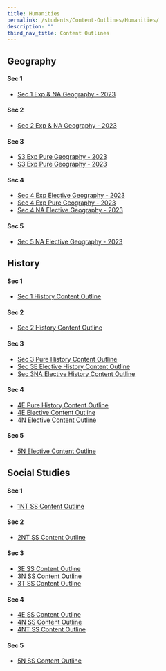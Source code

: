 ```yaml
---
title: Humanities
permalink: /students/Content-Outlines/Humanities/
description: ""
third_nav_title: Content Outlines
---
```

Geography
----------------------

#### Sec 1
* [Sec 1 Exp & NA Geography - 2023](/files/Content%20Outlines_Humanities/Geography/Sec%201%20Express%20%20Normal%20Academic%20Geography%20Content%20Outline.pdf)

#### Sec 2
* [Sec 2 Exp & NA Geography - 2023](/files/Content%20Outlines_Humanities/Geography/Sec%202%20Express%20%20Normal%20Academic%20Geography%20Content%20Outline.pdf)

#### Sec 3
* [S3 Exp Pure Geography - 2023](/files/Content%20Outlines_Humanities/Geography/S3%20Express%20Pure%20Geography%20Content%20Outline%202023.pdf)
* [S3 Exp Pure Geography - 2023](/files/Content%20Outlines_Humanities/Geography/S3%20Express%20Pure%20Geography%20Content%20Outline%202023.pdf)

#### Sec 4
* [Sec 4 Exp Elective Geography - 2023](/files/Content%20Outlines_Humanities/Geography/Sec%204%20Express%20Elective%20Geography%20Content%20Outline%202023.pdf)
* [Sec 4 Exp Pure Geography - 2023](/files/Content%20Outlines_Humanities/Geography/Sec%204%20Express%20Pure%20Geography%20Content%20Outline%202023.pdf)
* [Sec 4 NA Elective Geography - 2023](/files/Content%20Outlines_Humanities/Geography/Sec%204%20Normal%20Academic%20Elective%20Geography%20Content%20Outline%202023.pdf)

#### Sec 5
* [Sec 5 NA Elective Geography - 2023](/files/Content%20Outlines_Humanities/Geography/Sec%205%20Normal%20Academic%20Elective%20Geography%20Content%20Outline%202023.pdf)


History
----------------------

#### Sec 1
* [Sec 1 History Content Outline](/files/Content%20Outlines_Humanities/History/Sec%201%20Content%20Outline.pdf)

#### Sec 2
* [Sec 2 History Content Outline](/files/Content%20Outlines_Humanities/History/Sec%202%20Content%20Outline.pdf)

#### Sec 3
* [Sec 3 Pure History Content Outline](/files/Content%20Outlines_Humanities/History/2023%20Sec%203%20Pure%20History%20Content%20Outline.pdf)
* [Sec 3E Elective History Content Outline](/files/Content%20Outlines_Humanities/History/Sec%203E%20Elective%20History%20Content%20Outline.pdf)
* [Sec 3NA Elective History Content Outline](/files/Content%20Outlines_Humanities/History/Sec%203NA%20Elective%20History%20Content%20Outline.pdf)

#### Sec 4
* [4E Pure History Content Outline](/files/Content%20Outlines_Humanities/History/4E%20Pure%20History%20Content%20Outline.pdf)
* [4E Elective Content Outline](/files/Content%20Outlines_Humanities/History/4E5N%20Elective%20Content%20Outline.pdf)
* [4N Elective Content Outline](/files/Content%20Outlines_Humanities/History/4N%20Elective%20Content%20Outline.pdf)

#### Sec 5
* [5N Elective Content Outline](/files/Content%20Outlines_Humanities/History/4E5N%20Elective%20Content%20Outline.pdf)


Social Studies
-------------------------

#### Sec 1
* [1NT SS Content Outline](/files/Content%20Outlines_Humanities/SS/1NT%20SS%20Content%20Outline%202022.pdf)

#### Sec 2
* [2NT SS Content Outline](/files/Content%20Outlines_Humanities/SS/2NT%20SS%20Content%20Outline%202022.pdf)

#### Sec 3
* [3E SS Content Outline](/files/Content%20Outlines_Humanities/SS/3E%20SS%20Content%20Outline.pdf)
* [3N SS Content Outline](/files/Content%20Outlines_Humanities/SS/3N%20SS%20Content%20Outline.pdf)
* [3T SS Content Outline](/files/Content%20Outlines_Humanities/SS/3T%20SS%20Content%20Outline.pdf)

#### Sec 4
* [4E SS Content Outline](/files/Content%20Outlines_Humanities/SS/Content%20Outline_4E%20SS.pdf)
* [4N SS Content Outline](/files/Content%20Outlines_Humanities/SS/4N%20SS%20Content%20Outline%202022.pdf)
* [4NT SS Content Outline](/files/Content%20Outlines_Humanities/SS/4NT%20SS%20Content%20Outline%202022.pdf)

#### Sec 5
* [5N SS Content Outline](/files/Content%20Outlines_Humanities/SS/Content%20Outline_5N%20SS.pdf)